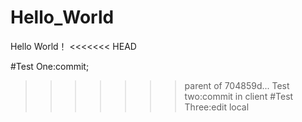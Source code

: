 # Hello_World
Hello World！
<<<<<<< HEAD

#Test One:commit;
>>>>>>> parent of 704859d... Test two:commit in client
#Test Three:edit local